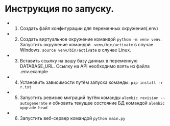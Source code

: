# Инструкция по запуску.
- 1. Создать файл конфигурации для переменных окружения(.env)
- 2. Создать виртуальное окружение командой `pythom -m venv venv`. Запустить окружение командой `.venv/bin/activate` в случае Windows. `source venv/bin/activate` в случае Linux.
- 3. Вставить ссылку на вашу базу данных в переменную DATABASE_URL. Ссылку на API необходимо взять из файла .env.example
- 4. Установить зависимости путём запуска команды: `pip install -r r.txt`
- 5. Запустить ревизию миграций путём команды `alembic revision --autogenerate` и обновить текущее состояние БД командой `alembic upgrade head`
- 6. Запустить веб-сервер командой `python main.py`
